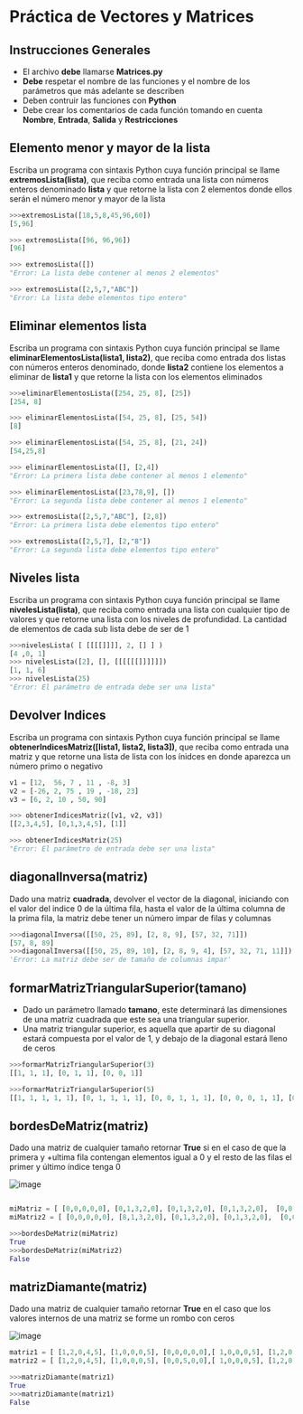 # Práctica de Vectores y Matrices

## Instrucciones Generales
- El archivo **debe** llamarse **Matrices.py**
- **Debe** respetar el nombre de las funciones y el nombre de los parámetros que más adelante se describen
- Deben contruir las funciones con **Python**
- Debe crear los comentarios de cada función tomando en cuenta **Nombre**, **Entrada**, **Salida** y **Restricciones**

##	Elemento menor y mayor de la lista
Escriba un programa con sintaxis Python cuya función principal se llame **extremosLista(lista)**, que reciba como entrada una lista con números enteros denominado **lista** y que retorne la lista con 2 elementos donde ellos serán el número menor y mayor de la lista

```python
>>>extremosLista([18,5,8,45,96,60])
[5,96]

>>> extremosLista([96, 96,96])
[96]

>>> extremosLista([])
"Error: La lista debe contener al menos 2 elementos"

>>> extremosLista([2,5,7,"ABC"])
"Error: La lista debe elementos tipo entero"
```

##	Eliminar elementos lista
Escriba un programa con sintaxis Python cuya función principal se llame **eliminarElementosLista(lista1, lista2)**, que reciba como entrada dos listas con números enteros denominado, donde **lista2** contiene los elementos a eliminar de **lista1** y que retorne la lista con los elementos eliminados

```python
>>>eliminarElementosLista([254, 25, 8], [25])
[254, 8]

>>> eliminarElementosLista([54, 25, 8], [25, 54])
[8]

>>> eliminarElementosLista([54, 25, 8], [21, 24])
[54,25,8]

>>> eliminarElementosLista([], [2,4])
"Error: La primera lista debe contener al menos 1 elemento"

>>> eliminarElementosLista([23,78,9], [])
"Error: La segunda lista debe contener al menos 1 elemento"

>>> extremosLista([2,5,7,"ABC"], [2,8])
"Error: La primera lista debe elementos tipo entero"

>>> extremosLista([2,5,7], [2,"8"])
"Error: La segunda lista debe elementos tipo entero"

```
##	Niveles lista
Escriba un programa con sintaxis Python cuya función principal se llame **nivelesLista(lista)**, que reciba como entrada una lista con cualquier tipo de valores y que retorne una lista con los niveles de profundidad. La cantidad de elementos de cada sub lista debe de ser de 1

```python
>>>nivelesLista( [ [[[[]]]], 2, [] ] )
[4 ,0, 1]
>>> nivelesLista([2], [], [[[[[[]]]]]])
[1, 1, 6]
>>> nivelesLista(25)
"Error: El parámetro de entrada debe ser una lista"
```
##	Devolver Indices
Escriba un programa con sintaxis Python cuya función principal se llame **obtenerIndicesMatriz([lista1, lista2, lista3])**, que reciba como entrada una matriz y que retorne una lista de lista con los ínidces en donde aparezca un número primo o negativo

```python
v1 = [12,  56, 7 , 11 , -8, 3] 
v2 = [-26, 2, 75 , 19 , -18, 23] 
v3 = [6, 2, 10 , 50, 90] 

>>> obtenerIndicesMatriz([v1, v2, v3])
[[2,3,4,5], [0,1,3,4,5], [1]]

>>> obtenerIndicesMatriz(25)
"Error: El parámetro de entrada debe ser una lista"
```

## diagonalInversa(matriz)
Dado una matriz **cuadrada**, devolver el vector de la diagonal, iniciando con el valor del indice 0 de la última fila, hasta el valor de la última columna de la prima fila, la matriz debe tener un número impar de filas y columnas

```python
>>>diagonalInversa([[50, 25, 89], [2, 8, 9], [57, 32, 71]])
[57, 8, 89]
>>>diagonalInversa([[50, 25, 89, 10], [2, 8, 9, 4], [57, 32, 71, 11]])
'Error: La matriz debe ser de tamaño de columnas impar'
```
## formarMatrizTriangularSuperior(tamano)
- Dado un parámetro llamado **tamano**, este determinará las dimensiones de una matriz cuadrada que este sea una triangular superior. 
- Una matriz triangular superior, es aquella que apartir de su diagonal estará compuesta por el valor de 1, y debajo de la diagonal estará lleno de ceros

```python
>>>formarMatrizTriangularSuperior(3)
[[1, 1, 1], [0, 1, 1], [0, 0, 1]]

>>>formarMatrizTriangularSuperior(5)
[[1, 1, 1, 1, 1], [0, 1, 1, 1, 1], [0, 0, 1, 1, 1], [0, 0, 0, 1, 1], [0, 0, 0, 0, 1]]
```

## bordesDeMatriz(matriz)
Dado una matriz de cualquier tamaño retornar **True** si en el caso de que la primera y +ultima fila contengan elementos igual a 0 y el resto de las filas el primer y último índice tenga  0


![image](https://user-images.githubusercontent.com/1167750/234723447-f7e5367d-b9f2-4279-854a-4c3526069032.png)


```python

miMatriz = [ [0,0,0,0,0], [0,1,3,2,0], [0,1,3,2,0], [0,1,3,2,0],  [0,0,0,0,0]]
miMatriz2 = [ [0,0,0,0,0], [8,1,3,2,0], [0,1,3,2,0], [0,1,3,2,0],  [0,0,0,0,0]]

>>>bordesDeMatriz(miMatriz)
True
>>>bordesDeMatriz(miMatriz2)
False
```

## matrizDiamante(matriz)
Dado una matriz de cualquier tamaño retornar **True** en el caso que los valores internos de una matriz se forme un rombo con ceros

![image](https://user-images.githubusercontent.com/1167750/234724200-23eaecbb-1eea-4ac3-b481-c5ff431b90fe.png)
 
```python
matriz1 = [ [1,2,0,4,5], [1,0,0,0,5], [0,0,0,0,0],[ 1,0,0,0,5], [1,2,0,4,5]]
matriz2 = [ [1,2,0,4,5], [1,0,0,0,5], [0,0,5,0,0],[ 1,0,0,0,5], [1,2,0,4,5]]

>>>matrizDiamante(matriz1)
True
>>>matrizDiamante(matriz1)
False
```
